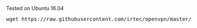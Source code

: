 Tested on Ubuntu 16.04
<pre>wget https://raw.githubusercontent.com/irtec/openvpn/master/openvpn-install.sh -O openvpn-install.sh && bash openvpn-install.sh</pre>
